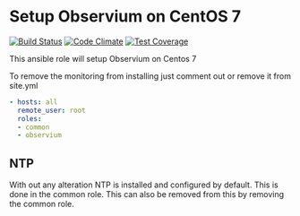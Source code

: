 # Setup Observium on CentOS 7

[![Build Status](https://travis-ci.org/Findarato/ansible-CentOS7-Observium.svg?branch=master)](https://travis-ci.org/Findarato/ansible-CentOS7-Observium) [![Code Climate](https://codeclimate.com/github/Findarato/ansible-CentOS7-Observium/badges/gpa.svg)](https://codeclimate.com/github/Findarato/ansible-CentOS7-Observium) [![Test Coverage](https://codeclimate.com/github/Findarato/ansible-CentOS7-Observium/badges/coverage.svg)](https://codeclimate.com/github/Findarato/ansible-CentOS7-Observium/coverage)

This ansible role will setup Observium on Centos 7

To remove the monitoring from installing just comment out or remove it from site.yml

```yaml
- hosts: all
  remote_user: root
  roles:
  - common
  - observium
```

## NTP

With out any alteration NTP is installed and configured by default. This is done in the common role. This can also be removed from this by removing the common role.
